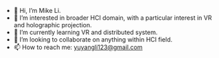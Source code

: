 - 👋 Hi, I’m Mike Li.
- 👀 I’m interested in broader HCI domain, with a particular interest in VR and holographic projection.
- 🌱 I’m currently learning VR and distributed system.
- 💞️ I’m looking to collaborate on anything within HCI field.
- 📫 How to reach me: yuyangli123@gmail.com

<!---
mikelyy/mikelyy is a ✨ special ✨ repository because its `README.md` (this file) appears on your GitHub profile.
You can click the Preview link to take a look at your changes.
--->
